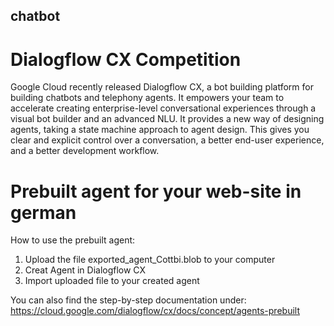 ## chatbot

# Dialogflow CX Competition
Google Cloud recently released Dialogflow CX, a bot building platform for building chatbots and telephony agents. It empowers your team to accelerate creating enterprise-level conversational experiences through a visual bot builder and an advanced NLU. It provides a new way of designing agents, taking a state machine approach to agent design. This gives you clear and explicit control over a conversation, a better end-user experience, and a better development workflow.

# Prebuilt agent for your web-site in german
How to use the prebuilt agent:
1. Upload the file exported_agent_Cottbi.blob to your computer
2. Creat Agent in Dialogflow CX
3. Import uploaded file to your created agent

You can also find the step-by-step documentation under:
https://cloud.google.com/dialogflow/cx/docs/concept/agents-prebuilt 
